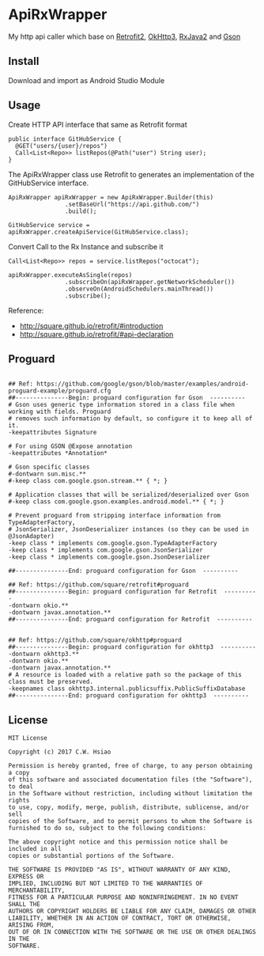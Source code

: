 # ApiRxWrapper

My http api caller which base on [Retrofit2](https://github.com/square/retrofit), [OkHttp3](https://github.com/square/okhttp), [RxJava2](https://github.com/ReactiveX/RxJava) and [Gson](https://github.com/google/gson)

## Install

Download and import as Android Studio Module

## Usage

Create HTTP API interface that same as Retrofit format

```
public interface GitHubService {
  @GET("users/{user}/repos")
  Call<List<Repo>> listRepos(@Path("user") String user);
}
```

The ApiRxWrapper class use Retrofit to generates an implementation of the GitHubService interface.

```
ApiRxWrapper apiRxWrapper = new ApiRxWrapper.Builder(this)
                .setBaseUrl("https://api.github.com/")
                .build();

GitHubService service = apiRxWrapper.createApiService(GitHubService.class);
```

Convert Call to the Rx Instance and subscribe it

```
Call<List<Repo>> repos = service.listRepos("octocat");

apiRxWrapper.executeAsSingle(repos)
                .subscribeOn(apiRxWrapper.getNetworkScheduler())
                .observeOn(AndroidSchedulers.mainThread())
                .subscribe();
```

Reference:

- http://square.github.io/retrofit/#introduction
- http://square.github.io/retrofit/#api-declaration

## Proguard

```

## Ref: https://github.com/google/gson/blob/master/examples/android-proguard-example/proguard.cfg
##---------------Begin: proguard configuration for Gson  ----------
# Gson uses generic type information stored in a class file when working with fields. Proguard
# removes such information by default, so configure it to keep all of it.
-keepattributes Signature

# For using GSON @Expose annotation
-keepattributes *Annotation*

# Gson specific classes
#-dontwarn sun.misc.**
#-keep class com.google.gson.stream.** { *; }

# Application classes that will be serialized/deserialized over Gson
#-keep class com.google.gson.examples.android.model.** { *; }

# Prevent proguard from stripping interface information from TypeAdapterFactory,
# JsonSerializer, JsonDeserializer instances (so they can be used in @JsonAdapter)
-keep class * implements com.google.gson.TypeAdapterFactory
-keep class * implements com.google.gson.JsonSerializer
-keep class * implements com.google.gson.JsonDeserializer

##---------------End: proguard configuration for Gson  ----------

## Ref: https://github.com/square/retrofit#proguard
##---------------Begin: proguard configuration for Retrofit  ----------
-dontwarn okio.**
-dontwarn javax.annotation.**
##---------------End: proguard configuration for Retrofit  ----------


## Ref: https://github.com/square/okhttp#proguard
##---------------Begin: proguard configuration for okhttp3  ----------
-dontwarn okhttp3.**
-dontwarn okio.**
-dontwarn javax.annotation.**
# A resource is loaded with a relative path so the package of this class must be preserved.
-keepnames class okhttp3.internal.publicsuffix.PublicSuffixDatabase
##---------------End: proguard configuration for okhttp3  ----------
```

## License

```
MIT License

Copyright (c) 2017 C.W. Hsiao

Permission is hereby granted, free of charge, to any person obtaining a copy
of this software and associated documentation files (the "Software"), to deal
in the Software without restriction, including without limitation the rights
to use, copy, modify, merge, publish, distribute, sublicense, and/or sell
copies of the Software, and to permit persons to whom the Software is
furnished to do so, subject to the following conditions:

The above copyright notice and this permission notice shall be included in all
copies or substantial portions of the Software.

THE SOFTWARE IS PROVIDED "AS IS", WITHOUT WARRANTY OF ANY KIND, EXPRESS OR
IMPLIED, INCLUDING BUT NOT LIMITED TO THE WARRANTIES OF MERCHANTABILITY,
FITNESS FOR A PARTICULAR PURPOSE AND NONINFRINGEMENT. IN NO EVENT SHALL THE
AUTHORS OR COPYRIGHT HOLDERS BE LIABLE FOR ANY CLAIM, DAMAGES OR OTHER
LIABILITY, WHETHER IN AN ACTION OF CONTRACT, TORT OR OTHERWISE, ARISING FROM,
OUT OF OR IN CONNECTION WITH THE SOFTWARE OR THE USE OR OTHER DEALINGS IN THE
SOFTWARE.
```
